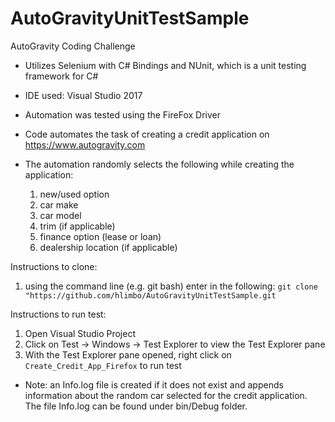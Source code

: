 # AutoGravityUnitTestSample
AutoGravity Coding Challenge

* Utilizes Selenium with C# Bindings and NUnit, which is a unit testing framework for C#
* IDE used: Visual Studio 2017
* Automation was tested using the FireFox Driver

* Code automates the task of creating a credit application on https://www.autogravity.com
* The automation randomly selects the following while creating the application:
  1. new/used option
  2. car make
  3. car model
  4. trim (if applicable)
  5. finance option (lease or loan)
  6. dealership location (if applicable)

Instructions to clone:
1. using the command line (e.g. git bash) enter in the following:
`git clone "https://github.com/hlimbo/AutoGravityUnitTestSample.git`

Instructions to run test:
1. Open Visual Studio Project
2. Click on Test -> Windows -> Test Explorer to view the Test Explorer pane
3. With the Test Explorer pane opened, right click on `Create_Credit_App_Firefox` to run test

* Note: an Info.log file is created if it does not exist and appends information about the random car selected for the credit application. The file Info.log can be found under bin/Debug folder.
